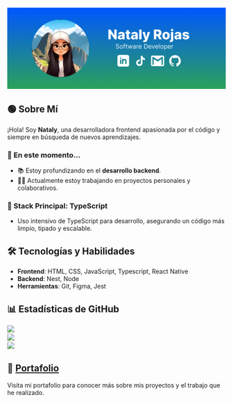 ![Portada](./social-media/graph.png)

## 🟢 Sobre Mí
¡Hola! Soy **Nataly**, una desarrolladora frontend apasionada por el código y siempre en búsqueda de nuevos aprendizajes.

### 🚀 En este momento...
- 📚 Estoy profundizando en el **desarrollo backend**.
- 👩‍💻 Actualmente estoy trabajando en proyectos personales y colaborativos.

### 🔹 Stack Principal: **TypeScript**
- Uso intensivo de TypeScript para desarrollo, asegurando un código más limpio, tipado y escalable.

## 🛠️ Tecnologías y Habilidades
- **Frontend**: HTML, CSS, JavaScript, Typescript, React Native
- **Backend**: Nest, Node
- **Herramientas**: Git, Figma, Jest

## 📊 Estadísticas de GitHub
![](https://github-readme-stats.vercel.app/api?username=natalyrojas5&theme=transparent&hide_border=false&include_all_commits=true&count_private=false)<br/>
![](https://github-readme-streak-stats.herokuapp.com/?user=natalyrojas5&theme=transparent&hide_border=false)<br/>
![](https://github-readme-stats.vercel.app/api/top-langs/?username=natalyrojas5&theme=transparent&hide_border=false&include_all_commits=true&count_private=false&layout=compact)


## 💼 [Portafolio](https://portafolio-natdev-inky.vercel.app/)
Visita mi portafolio para conocer más sobre mis proyectos y el trabajo que he realizado.
